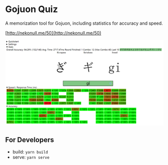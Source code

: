 # Gojuon Quiz

A memorization tool for Gojuon, including statistics for accuracy and speed.

[http://nekonull.me/50](http://nekonull.me/50)

![screenshot](screenshot.png)

## For Developers
- build: `yarn build`
- serve: `yarn serve`
